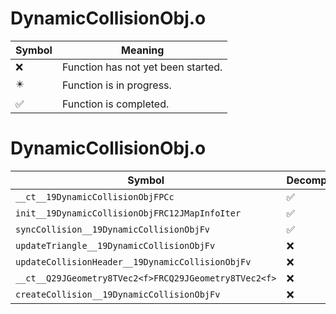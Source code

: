 # DynamicCollisionObj.o
| Symbol | Meaning 
| ------------- | ------------- 
| :x: | Function has not yet been started. 
| :eight_pointed_black_star: | Function is in progress. 
| :white_check_mark: | Function is completed. 


# DynamicCollisionObj.o
| Symbol | Decompiled? |
| ------------- | ------------- |
| `__ct__19DynamicCollisionObjFPCc` | :white_check_mark: |
| `init__19DynamicCollisionObjFRC12JMapInfoIter` | :white_check_mark: |
| `syncCollision__19DynamicCollisionObjFv` | :white_check_mark: |
| `updateTriangle__19DynamicCollisionObjFv` | :x: |
| `updateCollisionHeader__19DynamicCollisionObjFv` | :x: |
| `__ct__Q29JGeometry8TVec2<f>FRCQ29JGeometry8TVec2<f>` | :x: |
| `createCollision__19DynamicCollisionObjFv` | :x: |
